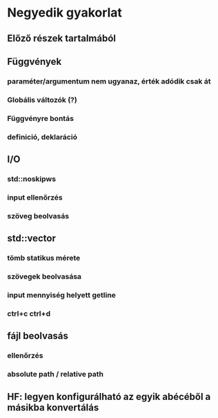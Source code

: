# Negyedik gyakorlat
## Előző részek tartalmából

## Függvények
### paraméter/argumentum nem ugyanaz, érték adódik csak át
### Globális változók (?)
### Függvényre bontás
### definició, deklaráció

## I/O
### std::noskipws
### input ellenőrzés
### szöveg beolvasás

## std::vector
### tömb statikus mérete
### szövegek beolvasása
### input mennyiség helyett getline
### ctrl+c ctrl+d

## fájl beolvasás
### ellenőrzés
### absolute path / relative path

## HF: legyen konfigurálható az egyik abécéből a másikba konvertálás
